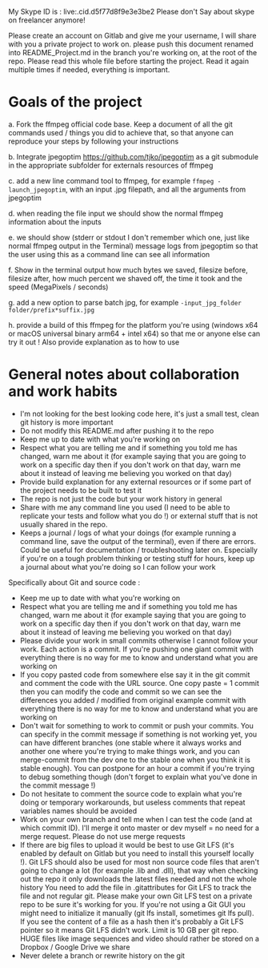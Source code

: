 My Skype ID is : live:.cid.d5f77d8f9e3e3be2
Please don't Say about skype on freelancer anymore!

Please create an account on Gitlab and give me your username, I will share with you a private project to work on. please push this document renamed into README_Project.md in the branch you're working on, at the root of the repo. Please read this whole file before starting the project. Read it again multiple times if needed, everything is important.

# Goals of the project

a. Fork the ffmpeg official code base. Keep a document of all the git commands used / things you did to achieve that, so that anyone can reproduce your steps by following your instructions

b. Integrate jpegoptim https://github.com/tjko/jpegoptim as a git submodule in the appropriate subfolder for externals resources of ffmpeg

c. add a new line command tool to ffmpeg, for example `ffmpeg -launch_jpegoptim`, with an input .jpg filepath, and all the arguments from jpegoptim

d. when reading the file input we should show the normal ffmpeg information about the inputs

e. we should show (stderr or stdout I don't remember which one, just like normal ffmpeg output in the Terminal) message logs from jpegoptim so that the user using this as a command line can see all information

f. Show in the terminal output how much bytes we saved, filesize before, filesize after, how much percent we shaved off, the time it took and the speed (MegaPixels / seconds)

g. add a new option to parse batch jpg, for example `-input_jpg_folder folder/prefix*suffix.jpg`

h. provide a build of this ffmpeg for the platform you're using (windows x64 or macOS universal binary arm64 + intel x64) so that me or anyone else can try it out ! Also provide explanation as to how to use


 
# General notes about collaboration and work habits

* I'm not looking for the best looking code here, it's just a small test, clean git history is more important
* Do not modify this README.md after pushing it to the repo
* Keep me up to date with what you're working on 
* Respect what you are telling me and if something you told me has changed, warn me about it (for example saying that you are going to work on a specific day then if you don't work on that day, warn me about it instead of leaving me believing you worked on that day)
* Provide build explanation for any external resources or if some part of the project needs to be built to test it
* The repo is not just the code but your work history in general
* Share with me any command line you used (I need to be able to replicate your tests and follow what you do !) or external stuff that is not usually shared in the repo.
* Keeps a journal / logs of what your doings (for example running a command line, save the output of the terminal), even if there are errors. Could be useful for documentation / troubleshooting later on. Especially if you're on a tough problem thinking or testing stuff for hours, keep up a journal about what you're doing so I can follow your work 


Specifically about Git and source code :

* Keep me up to date with what you're working on
* Respect what you are telling me and if something you told me has changed, warn me about it (for example saying that you are going to work on a specific day then if you don't work on that day, warn me about it instead of leaving me believing you worked on that day)
* Please divide your work in small commits otherwise I cannot follow your work. Each action is a commit. If you're pushing one giant commit with everything there is no way for me to know and understand what you are working on
* If you copy pasted code from somewhere else say it in the git commit and comment the code with the URL source. One copy paste = 1 commit then you can modify the code and commit so we can see the differences you added / modified from original example 
commit with everything there is no way for me to know and understand what you are working on
* Don't wait for something to work to commit or push your commits. You can specify in the commit message if something is not working yet, you can have different branches (one stable where it always works and another one where you're trying to make things work, and you can merge-commit from the dev one to the stable one when you think it is stable enough). You can postpone for an hour a commit if you're trying to debug something though (don't forget to explain what you've done in the commit message !)
* Do not hesitate to comment the source code to explain what you're doing or temporary workarounds, but useless comments that repeat variables names should be avoided
* Work on your own branch and tell me when I can test the code (and at which commit ID). I'll merge it onto master or dev myself = no need for a merge request. Please do not use merge requests
* If there are big files to upload it would be best to use Git LFS (it's enabled by default on Gitlab but you need to install this yourself locally !). Git LFS should also be used for most non source code files that aren't going to change a lot (for example .lib and .dll), that way when checking out the repo it only downloads the latest files needed and not the whole history
You need to add the file in .gitattributes for Git LFS to track the file and not regular git. Please make your own Git LFS test on a private repo to be sure it's working for you. If you're not using a Git GUI you might need to initialize it manually (git lfs install, sometimes git lfs pull). If you see the content of a file as a hash then it's probably a Git LFS pointer so it means Git LFS didn't work. Limit is 10 GB per git repo. HUGE files like image sequences and video should rather be stored on a Dropbox / Google Drive we share
* Never delete a branch or rewrite history on the git

